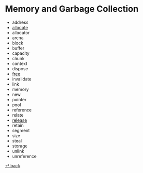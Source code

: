 # Memory and Garbage Collection

  - address
  - [allocate](allocate.md)
  - allocator
  - arena
  - block
  - buffer
  - capacity
  - chunk
  - context
  - dispose
  - [free](free.md)
  - invalidate
  - link
  - memory
  - new
  - pointer
  - pool
  - reference
  - relate
  - [release](release.md)
  - retain
  - segment
  - size
  - steal
  - storage
  - unlink
  - unreference

[↵ back](../README.md)
